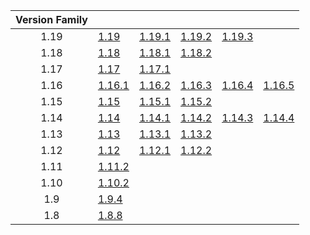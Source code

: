 | Version Family | | | | | |
|:---:|---|---|---|---|---|
| 1.19 | [1.19](https://github.com/BaldGang/spigot-build/releases/download/20230116/spigot-1.19.jar) | [1.19.1](https://github.com/BaldGang/spigot-build/releases/download/20230116/spigot-1.19.1.jar) | [1.19.2](https://github.com/BaldGang/spigot-build/releases/download/20230116/spigot-1.19.2.jar) | [1.19.3](https://github.com/BaldGang/spigot-build/releases/download/20230116/spigot-1.19.3.jar) | |
| 1.18 | [1.18](https://github.com/BaldGang/spigot-build/releases/download/20230116/spigot-1.18.jar) | [1.18.1](https://github.com/BaldGang/spigot-build/releases/download/20230116/spigot-1.18.1.jar) | [1.18.2](https://github.com/BaldGang/spigot-build/releases/download/20230116/spigot-1.18.2.jar) | | |
| 1.17 | [1.17](https://github.com/BaldGang/spigot-build/releases/download/20230116/spigot-1.17.jar) | [1.17.1](https://github.com/BaldGang/spigot-build/releases/download/20230116/spigot-1.17.1.jar) | | | |
| 1.16 | [1.16.1](https://github.com/BaldGang/spigot-build/releases/download/20230116/spigot-1.16.1.jar) | [1.16.2](https://github.com/BaldGang/spigot-build/releases/download/20230116/spigot-1.16.2.jar) | [1.16.3](https://github.com/BaldGang/spigot-build/releases/download/20230116/spigot-1.16.3.jar) | [1.16.4](https://github.com/BaldGang/spigot-build/releases/download/20230116/spigot-1.16.4.jar) | [1.16.5](https://github.com/BaldGang/spigot-build/releases/download/20230116/spigot-1.16.5.jar) |
| 1.15 | [1.15](https://github.com/BaldGang/spigot-build/releases/download/20230116/spigot-1.15.jar) | [1.15.1](https://github.com/BaldGang/spigot-build/releases/download/20230116/spigot-1.15.1.jar) | [1.15.2](https://github.com/BaldGang/spigot-build/releases/download/20230116/spigot-1.15.2.jar) | | |
| 1.14 | [1.14](https://github.com/BaldGang/spigot-build/releases/download/20230116/spigot-1.14.jar) | [1.14.1](https://github.com/BaldGang/spigot-build/releases/download/20230116/spigot-1.14.1.jar) | [1.14.2](https://github.com/BaldGang/spigot-build/releases/download/20230116/spigot-1.14.2.jar) | [1.14.3](https://github.com/BaldGang/spigot-build/releases/download/20230116/spigot-1.14.3.jar) | [1.14.4](https://github.com/BaldGang/spigot-build/releases/download/20230116/spigot-1.14.4.jar) |
| 1.13 | [1.13](https://github.com/BaldGang/spigot-build/releases/download/20230116/spigot-1.13.jar) | [1.13.1](https://github.com/BaldGang/spigot-build/releases/download/20230116/spigot-1.13.1.jar) | [1.13.2](https://github.com/BaldGang/spigot-build/releases/download/20230116/spigot-1.13.2.jar) | | |
| 1.12 | [1.12](https://github.com/BaldGang/spigot-build/releases/download/20230116/spigot-1.12.jar) | [1.12.1](https://github.com/BaldGang/spigot-build/releases/download/20230116/spigot-1.12.1.jar) | [1.12.2](https://github.com/BaldGang/spigot-build/releases/download/20230116/spigot-1.12.2.jar) | | |
| 1.11 | [1.11.2](https://github.com/BaldGang/spigot-build/releases/download/20230116/spigot-1.11.2.jar) | | | | |
| 1.10 | [1.10.2](https://github.com/BaldGang/spigot-build/releases/download/20230116/spigot-1.10.2.jar) | | | | |
| 1.9 | [1.9.4](https://github.com/BaldGang/spigot-build/releases/download/20230116/spigot-1.9.4.jar) | | | | |
| 1.8 | [1.8.8](https://github.com/BaldGang/spigot-build/releases/download/20230116/spigot-1.8.8.jar) | | | | |
